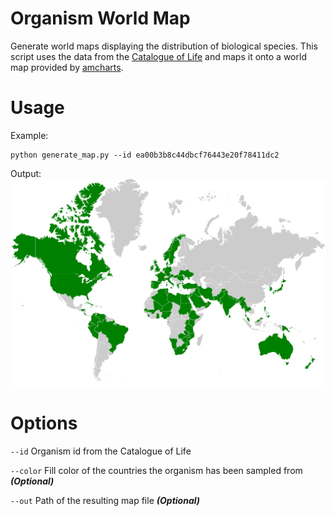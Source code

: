 # Organism World Map

Generate world maps displaying the distribution of biological species. This script uses the data from the
[Catalogue of Life](http://www.catalogueoflife.org) and maps it onto a world map provided by [amcharts](https://www.amcharts.com/svg-maps/).


Usage
=====

Example:
````shell
python generate_map.py --id ea00b3b8c44dbcf76443e20f78411dc2
````

Output:
![Example](https://github.com/JuBra/organism-world-map/raw/docs/img/example.svg?sanitize=true)

Options
=======

`--id` Organism id from the Catalogue of Life

`--color` Fill color of the countries the organism has been sampled from __*(Optional)*__
  
`--out` Path of the resulting map file __*(Optional)*__
    
